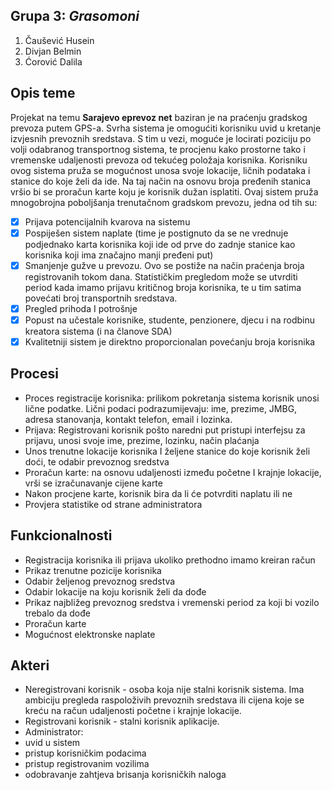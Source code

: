 ## Grupa 3: **_Grasomoni_**

1.	Čaušević Husein 
2.	Divjan Belmin 
3.	Ćorović Dalila

## Opis teme
Projekat na temu **Sarajevo eprevoz net** baziran je na praćenju gradskog prevoza putem GPS-a. Svrha sistema je omogućiti korisniku uvid u kretanje izvjesnih prevoznih sredstava. S tim u vezi, moguće je locirati poziciju po volji odabranog transportnog sistema, te procjenu kako prostorne tako i vremenske udaljenosti prevoza od tekućeg položaja korisnika. 
Korisniku ovog sistema pruža se mogućnost unosa svoje lokacije, ličnih podataka i stanice do koje želi da ide. Na taj način na osnovu broja pređenih stanica vršio bi se proračun karte koju je korisnik dužan isplatiti. 
Ovaj sistem pruža mnogobrojna poboljšanja trenutačnom gradskom prevozu, jedna od tih su:
- [x] Prijava potencijalnih kvarova na sistemu 
- [x] Pospiješen sistem naplate (time je postignuto da se ne vrednuje podjednako karta korisnika koji ide od prve do zadnje stanice kao korisnika koji ima značajno manji pređeni put)
- [x] Smanjenje gužve u prevozu. Ovo se postiže na način praćenja broja registrovanih tokom dana. Statističkim pregledom može se utvrditi period kada imamo prijavu kritičnog broja korisnika, te u tim satima povećati broj transportnih sredstava. 
- [x] Pregled prihoda I potrošnje
- [x] Popust na učestale korisnike, studente, penzionere, djecu i na rodbinu kreatora sistema (i na članove SDA)
- [x] Kvalitetniji sistem je direktno proporcionalan povećanju broja korisnika

## Procesi 
-	Proces registracije korisnika: prilikom pokretanja sistema korisnik unosi lične podatke. Lični podaci podrazumijevaju: ime, prezime, JMBG, adresa stanovanja, kontakt telefon, email i lozinka.
-	Prijava: Registrovani korisnik pošto naredni put pristupi interfejsu za prijavu, unosi svoje ime, prezime, lozinku, način plaćanja
-	Unos trenutne lokacije korisnika I željene stanice do koje korisnik želi doći, te odabir prevoznog sredstva
-	Proračun karte: na osnovu udaljenosti između početne I krajnje lokacije, vrši se izračunavanje cijene karte 
-	Nakon procjene karte, korisnik bira da li će potvrditi naplatu ili ne
- Provjera statistike od strane administratora

## Funkcionalnosti
-	Registracija korisnika ili prijava ukoliko prethodno imamo kreiran račun
-	Prikaz trenutne pozicije korisnika 
-	Odabir željenog prevoznog sredstva 
-	Odabir lokacije na koju korisnik želi da dođe
-	Prikaz najbližeg prevoznog sredstva i vremenski period za koji bi vozilo trebalo da dođe
-	Proračun karte 
-	Mogućnost elektronske naplate

## Akteri
-	Neregistrovani korisnik - osoba koja nije stalni korisnik sistema. Ima ambiciju pregleda raspoloživih prevoznih sredstava ili cijena koje se kreću na račun udaljenosti početne i krajnje lokacije.
- Registrovani korisnik - stalni korisnik aplikacije.
-	Administrator:
  - uvid u sistem
  - pristup korisničkim podacima
  - pristup registrovanim vozilima
  - odobravanje zahtjeva brisanja korisničkih naloga
